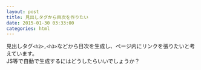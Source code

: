 ```yaml
---
layout: post
title: 見出しタグから目次を作りたい
date: 2015-01-30 03:33:00
categories: html
---
```

<!-- {% raw %} -->
<p>見出しタグ<code>&lt;h2&gt;,&lt;h3&gt;</code>などから目次を生成し、ページ内にリンクを張りたいと考えています。<br>
JS等で自動で生成するにはどうしたらいいでしょうか？</p>
<!-- {% endraw %} -->
